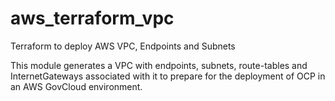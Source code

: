 # aws_terraform_vpc
Terraform to deploy AWS VPC, Endpoints and Subnets

This module generates a VPC with endpoints, subnets, route-tables and InternetGateways associated with it 
to prepare for the deployment of OCP in an AWS GovCloud environment.
